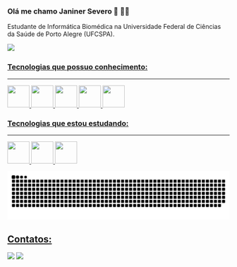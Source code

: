 ### Olá me chamo Janiner Severo 👋 👩‍💻

Estudante de Informática Biomédica na Universidade Federal de Ciências da Saúde de Porto Alegre (UFCSPA). 

<div>
  <a href = "https://github.com/janinersevero">
  <img heigh="180em" src="https://github-readme-stats.vercel.app/api?username=janinersevero&show_icons=true&theme=dracula&include_all_commits=true&count_private=true"/>

### Tecnologias que possuo conhecimento:
___________
<div>
  <div>
   <div>


<img src="https://cdn.jsdelivr.net/gh/devicons/devicon/icons/java/java-plain.svg" width="50" height="50"/>
<img src= "https://cdn.jsdelivr.net/gh/devicons/devicon/icons/mysql/mysql-plain.svg" width="50" height="50" />
<img src= "https://cdn.jsdelivr.net/gh/devicons/devicon/icons/c/c-plain.svg" width="50" height="50" />
<img src="https://cdn.jsdelivr.net/gh/devicons/devicon/icons/git/git-original.svg" width="50" height="50"/>
<img src="https://cdn.jsdelivr.net/gh/devicons/devicon/icons/github/github-original.svg" width="50" height="50"/>

  </div>     
</>

### Tecnologias que estou estudando:
____________
<div>  
  <img src="https://cdn.jsdelivr.net/gh/devicons/devicon/icons/html5/html5-plain.svg" width="50" height="50" />
  <img src="https://cdn.jsdelivr.net/gh/devicons/devicon/icons/css3/css3-plain.svg" width="50" height="50" />
  <img src="https://cdn.jsdelivr.net/gh/devicons/devicon/icons/javascript/javascript-plain.svg" width="50" height="50" />
       
 ![Snake animation](https://github.com/ellen2121/ellen2121/blob/output/github-contribution-grid-snake.svg)
        
</div>

## Contatos:

<div>
<a href="https://br.linkedin.com/in/janiner-severo" target="_blank"><img src="https://img.shields.io/badge/-LinkedIn-%230077B5?style=for-the-badge&logo=linkedin&logoColor=white" target="_blank"></a>   
<a href="https://instagram.com/janinersevero" target="_blank"><img src="https://img.shields.io/badge/-Instagram-%23E4405F?style=for-the-badge&logo=instagram&logoColor=white" target="_blank"></a>

</div>
